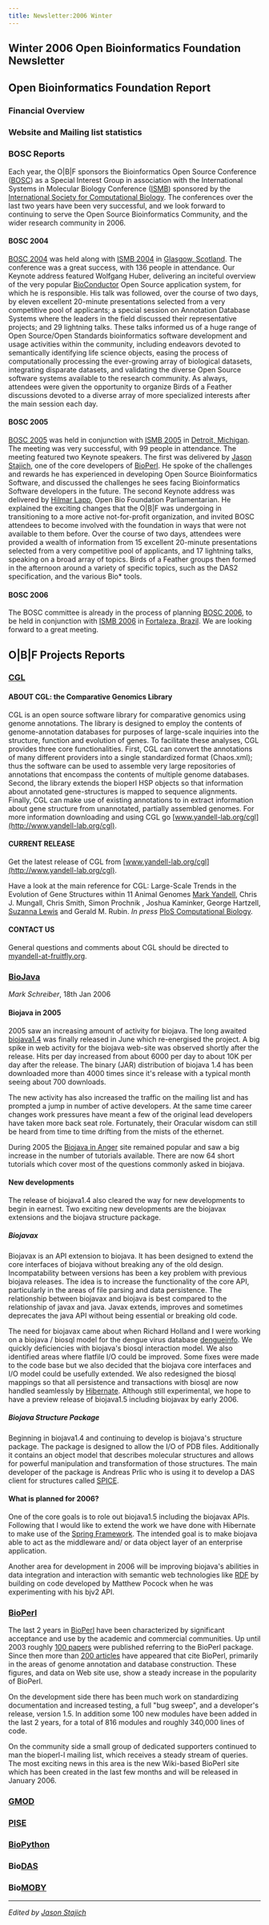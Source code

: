 ```yaml
---
title: Newsletter:2006 Winter
---
```


Winter 2006 Open Bioinformatics Foundation Newsletter
-----------------------------------------------------

Open Bioinformatics Foundation Report
-------------------------------------

### Financial Overview

### Website and Mailing list statistics

### BOSC Reports

Each year, the O|B|F sponsors the Bioinformatics Open Source Conference
([BOSC](BOSC "wikilink")) as a Special Interest Group in association
with the International Systems in Molecular Biology Conference
([ISMB](ISMB "wikilink")) sponsored by the [International Society for
Computational Biology](http://www.iscb.org). The conferences over the
last two years have been very successful, and we look forward to
continuing to serve the Open Source Bioinformatics Community, and the
wider research community in 2006.

#### BOSC 2004

[BOSC 2004](BOSC_2004 "wikilink") was held along with [ISMB
2004](http://www.iscb.org/ismbeccb2004) in [Glasgow,
Scotland](wp:Glasgow,_Scotland "wikilink"). The conference was a great
success, with 136 people in attendance. Our Keynote address featured
Wolfgang Huber, delivering an inciteful overview of the very popular
[BioConductor](http://bioconductor.org/) Open Source application system,
for which he is responsible. His talk was followed, over the course of
two days, by eleven excellent 20-minute presentations selected from a
very competitive pool of applicants; a special session on Annotation
Database Systems where the leaders in the field discussed their
representative projects; and 29 lightning talks. These talks informed us
of a huge range of Open Source/Open Standards bioinformatics software
development and usage activities within the community, including
endeavors devoted to semantically identifying life science objects,
easing the process of computationally processing the ever-growing array
of biological datasets, integrating disparate datasets, and validating
the diverse Open Source software systems available to the research
community. As always, attendees were given the opportunity to organize
Birds of a Feather discussions devoted to a diverse array of more
specialized interests after the main session each day.

#### BOSC 2005

[BOSC 2005](BOSC_2005 "wikilink") was held in conjunction with [ISMB
2005](http://www.iscb.org/ismb2005) in [Detroit,
Michigan](wp:Detroit,_Michigan "wikilink"). The meeting was very
successful, with 99 people in attendance. The meeting featured two
Keynote speakers. The first was delivered by [Jason
Stajich](bp:Jason_Stajich "wikilink"), one of the core developers of
[BioPerl](http://bio.perl.org/). He spoke of the challenges and rewards
he has experienced in developing Open Source Bioinformatics Software,
and discussed the challenges he sees facing Bioinformatics Software
developers in the future. The second Keynote address was delivered by
[Hilmar Lapp](bp:Hilmar_Lapp "wikilink"), Open Bio Foundation
Parliamentarian. He explained the exciting changes that the O|B|F was
undergoing in transitioning to a more active not-for-profit
organization, and invited BOSC attendees to become involved with the
foundation in ways that were not available to them before. Over the
course of two days, attendees were provided a wealth of information from
15 excellent 20-minute presentations selected from a very competitive
pool of applicants, and 17 lightning talks, speaking on a broad array of
topics. Birds of a Feather groups then formed in the afternoon around a
variety of specific topics, such as the DAS2 specification, and the
various Bio\* tools.

#### BOSC 2006

The BOSC committee is already in the process of planning [BOSC
2006](BOSC_2006 "wikilink"), to be held in conjunction with [ISMB
2006](http://ismb2006.cbi.cnptia.embrapa.br/) in [Fortaleza,
Brazil](wp:Fortaleza,_Brazil "wikilink"). We are looking forward to a
great meeting.

O|B|F Projects Reports
----------------------

### [CGL](CGL "wikilink")

#### ABOUT CGL: the Comparative Genomics Library

CGL is an open source software library for comparative genomics using
genome annotations. The library is designed to employ the contents of
genome-annotation databases for purposes of large-scale inquiries into
the structure, function and evolution of genes. To facilitate these
analyses, CGL provides three core functionalities. First, CGL can
convert the annotations of many different providers into a single
standardized format (Chaos.xml); thus the software can be used to
assemble very large repositories of annotations that encompass the
contents of multiple genome databases. Second, the library extends the
bioperl HSP objects so that information about annotated gene-structures
is mapped to sequence alignments. Finally, CGL can make use of existing
annotations to in extract information about gene structure from
unannotated, partially assembled genomes. For more information
downloading and using CGL go
[www.yandell-lab.org/cgl](http://www.yandell-lab.org/cgl).

#### CURRENT RELEASE

Get the latest release of CGL from
[www.yandell-lab.org/cgl](http://www.yandell-lab.org/cgl).

Have a look at the main reference for CGL: Large-Scale Trends in the
Evolution of Gene Structures within 11 Animal Genomes [Mark
Yandell](bp:Mark_Yandell "wikilink"), Chris J. Mungall, Chris Smith,
Simon Prochnik , Joshua Kaminker, George Hartzell, [Suzanna
Lewis](bp:Suzanna_Lewis "wikilink") and Gerald M. Rubin. *In press*
[PloS Computational Biology](http://compbiol.plosjournals.org).

#### CONTACT US

General questions and comments about CGL should be directed to
[myandell-at-fruitfly.org](mailto:myandell_AT_fruitfly.org).

### [BioJava](BioJava "wikilink")

*Mark Schreiber*, 18th Jan 2006

#### Biojava in 2005

2005 saw an increasing amount of activity for biojava. The long awaited
[biojava1.4](http://www.biojava.org/download14.html) was finally
released in June which re-energised the project. A big spike in web
activity for the biojava web-site was observed shortly after the
release. Hits per day increased from about 6000 per day to about 10K per
day after the release. The binary (JAR) distribution of biojava 1.4 has
been downloaded more than 4000 times since it's release with a typical
month seeing about 700 downloads.

The new activity has also increased the traffic on the mailing list and
has prompted a jump in number of active developers. At the same time
career changes work pressures have meant a few of the original lead
developers have taken more back seat role. Fortunately, their Oracular
wisdom can still be heard from time to time drifting from the mists of
the ethernet.

During 2005 the [Biojava in
Anger](http://www.biojava.org/docs/bj_in_anger/index.htm) site remained
popular and saw a big increase in the number of tutorials available.
There are now 64 short tutorials which cover most of the questions
commonly asked in biojava.

#### New developments

The release of biojava1.4 also cleared the way for new developments to
begin in earnest. Two exciting new developments are the biojavax
extensions and the biojava structure package.

##### Biojavax

Biojavax is an API extension to biojava. It has been designed to extend
the core interfaces of biojava without breaking any of the old design.
Incompatability between versions has been a key problem with previous
biojava releases. The idea is to increase the functionality of the core
API, particularly in the areas of file parsing and data persistence. The
relationship between biojavax and biojava is best compared to the
relationship of javax and java. Javax extends, improves and sometimes
deprecates the java API without being essential or breaking old code.

The need for biojavax came about when Richard Holland and I were working
on a biojava / biosql model for the dengue virus database
[dengueinfo](http://www.dengueinfo.org/). We quickly deficiencies with
biojava's biosql interaction model. We also identified areas where
flatfile I/O could be improved. Some fixes were made to the code base
but we also decided that the biojava core interfaces and I/O model could
be usefully extended. We also redesigned the biosql mappings so that all
persistence and transactions with biosql are now handled seamlessly by
[Hibernate](http://www.hibernate.org/). Although still experimental, we
hope to have a preview release of biojava1.5 including biojavax by early
2006.

##### Biojava Structure Package

Beginning in biojava1.4 and continuing to develop is biojava's structure
package. The package is designed to allow the I/O of PDB files.
Additionally it contains an object model that describes molecular
structures and allows for powerful manipulation and transformation of
those structures. The main developer of the package is Andreas Prlic who
is using it to develop a DAS client for structures called
[SPICE](http://www.efamily.org.uk/software/dasclients/spice/).

#### What is planned for 2006?

One of the core goals is to role out biojava1.5 including the biojavax
APIs. Following that I would like to extend the work we have done with
Hibernate to make use of the [Spring
Framework](http://www.springframework.org/). The intended goal is to
make biojava able to act as the middleware and/ or data object layer of
an enterprise application.

Another area for development in 2006 will be improving biojava's
abilities in data integration and interaction with semantic web
technologies like [RDF](http://www.w3.org/RDF/) by building on code
developed by Matthew Pocock when he was experimenting with his bjv2 API.

### [BioPerl](BioPerl "wikilink")

The last 2 years in [BioPerl](BioPerl "wikilink") have been
characterized by significant acceptance and use by the academic and
commercial communities. Up until 2003 roughly [100
papers](bp:BioPerl_publications#2003 "wikilink") were published
referring to the BioPerl package. Since then more than [200
articles](bp:BioPerl_publications#2006 "wikilink") have appeared that
cite BioPerl, primarily in the areas of genome annotation and database
construction. These figures, and data on Web site use, show a steady
increase in the popularity of BioPerl.

On the development side there has been much work on standardizing
documentation and increased testing, a full "bug sweep", and a
developer's release, version 1.5. In addition some 100 new modules have
been added in the last 2 years, for a total of 816 modules and roughly
340,000 lines of code.

On the community side a small group of dedicated supporters continued to
man the bioperl-l mailing list, which receives a steady stream of
queries. The most exciting news in this area is the new Wiki-based
BioPerl site which has been created in the last few months and will be
released in January 2006.

### [GMOD](GMOD "wikilink")

### [PISE](PISE "wikilink")

### [BioPython](BioPython "wikilink")

### Bio[DAS](DAS "wikilink")

### Bio[MOBY](MOBY "wikilink")

------------------------------------------------------------------------

*Edited by [Jason Stajich](bp:Jason_Stajich "wikilink")*
